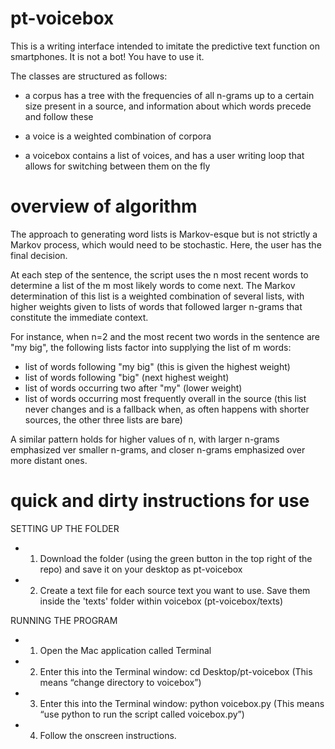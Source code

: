 # pt-voicebox
This is a writing interface intended to imitate the predictive text function on smartphones. It is not a bot! You have to use it.

The classes are structured as follows:

- a corpus has a tree with the frequencies of all n-grams up to a certain size present in a source, and information about which words precede and follow these

- a voice is a weighted combination of corpora

- a voicebox contains a list of voices, and has a user writing loop that allows for switching between them on the fly

# overview of algorithm

The approach to generating word lists is Markov-esque but is not strictly a Markov process, which would need to be stochastic. Here, the user has the final decision.

At each step of the sentence, the script uses the n most recent words to determine a list of the m most likely words to come next. The Markov determination of this list is a weighted combination of several lists, with higher weights given to lists of words that followed larger n-grams that constitute the immediate context.

For instance, when n=2 and the most recent two words in the sentence are "my big", the following lists factor into supplying the list of m words:

- list of words following "my big" (this is given the highest weight)
- list of words following "big" (next highest weight)
- list of words occurring two after "my" (lower weight)
- list of words occurring most frequently overall in the source (this list never changes and is a fallback when, as often happens with shorter sources, the other three lists are bare)

A similar pattern holds for higher values of n, with larger n-grams emphasized ver smaller n-grams, and closer n-grams emphasized over more distant ones.

# quick and dirty instructions for use

SETTING UP THE FOLDER
- 1. Download the folder (using the green button in the top right of the repo) and save it on your desktop as pt-voicebox
- 2. Create a text file for each source text you want to use. Save them inside the 'texts' folder within voicebox (pt-voicebox/texts)
 
RUNNING THE PROGRAM
- 1. Open the Mac application called Terminal
- 2. Enter this into the Terminal window: cd Desktop/pt-voicebox
         (This means “change directory to voicebox”)
- 3. Enter this into the Terminal window: python voicebox.py
         (This means “use python to run the script called voicebox.py”)
- 4. Follow the onscreen instructions.
